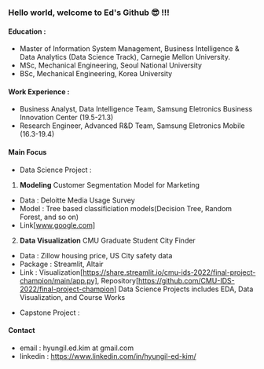 

### Hello world, welcome to Ed's Github &#128526; !!! 

#### Education :
* Master of Information System Management, Business Intelligence & Data Analytics (Data Science Track), Carnegie Mellon University.
* MSc, Mechanical Engineering, Seoul National University
* BSc, Mechanical Engineering, Korea University
#### Work Experience : 
* Business Analyst, Data Intelligence Team, Samsung Eletronics Business Innovation Center (19.5-21.3)
* Research Engineer, Advanced R&D Team, Samsung Eletronics Mobile (16.3-19.4)

#### Main Focus
* Data Science Project : 
1. **Modeling** Customer Segmentation Model for Marketing 
- Data : Deloitte Media Usage Survey
- Model : Tree based classificiation models(Decision Tree, Random Forest, and so on)
- Link[www.google.com]
2. **Data Visualization** CMU Graduate Student City Finder
- Data : Zillow housing price, US City safety data
- Package : Streamlit, Altair
- Link : Visualization[https://share.streamlit.io/cmu-ids-2022/final-project-champion/main/app.py], Repository[https://github.com/CMU-IDS-2022/final-project-champion]
Data Science Projects includes EDA, Data Visualization, and Course Works
* Capstone Project :  

#### Contact
* email : hyungil.ed.kim at gmail.com
* linkedin : https://www.linkedin.com/in/hyungil-ed-kim/


<!---
hyungilk/hyungilk is a ✨ special ✨ repository because its `README.md` (this file) appears on your GitHub profile.
You can click the Preview link to take a look at your changes.
--->
